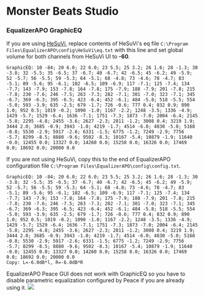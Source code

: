 # Monster Beats Studio
### EqualizerAPO GraphicEQ
If you are using [HeSuVi](https://sourceforge.net/projects/hesuvi/), replace contents of HeSuVi's eq file `C:\Program Files\EqualizerAPO\config\HeSuVi\eq.txt` with this line and set global volume for both channels from HeSuVi UI to **-60**.
```
GraphicEQ: 10 -84; 20 6.0; 22 6.0; 23 5.5; 25 3.2; 26 1.6; 28 -1.3; 30 -3.8; 32 -5.5; 35 -6.5; 37 -6.7; 40 -6.7; 42 -6.5; 45 -6.2; 49 -5.9; 52 -5.7; 56 -5.5; 59 -5.3; 64 -5.1; 68 -4.8; 73 -4.6; 78 -4.7; 83 -5.1; 89 -5.6; 95 -6.1; 102 -6.5; 109 -6.9; 117 -7.1; 125 -7.4; 134 -7.7; 143 -7.9; 153 -7.8; 164 -7.8; 175 -7.9; 188 -7.9; 201 -7.8; 215 -7.8; 230 -7.6; 246 -7.5; 263 -7.3; 282 -7.1; 301 -7.0; 323 -7.1; 345 -6.7; 369 -6.3; 395 -6.5; 423 -6.4; 452 -6.1; 484 -5.8; 518 -5.5; 554 -5.0; 593 -3.9; 635 -2.5; 679 -1.7; 726 -0.6; 777 0.4; 832 0.9; 890 1.0; 952 0.5; 1019 -0.2; 1090 -1.0; 1167 -2.2; 1248 -3.5; 1336 -4.9; 1429 -5.7; 1529 -6.4; 1636 -7.1; 1751 -7.3; 1873 -7.0; 2004 -6.4; 2145 -5.8; 2295 -4.8; 2455 -3.6; 2627 -2.3; 2811 -1.2; 3008 0.4; 3219 1.9; 3444 2.0; 3685 -0.9; 3943 -1.0; 4219 -1.7; 4514 -6.0; 4830 -5.0; 5168 -0.8; 5530 -2.9; 5917 -2.6; 6331 -1.5; 6775 -1.2; 7249 -2.9; 7756 -5.7; 8299 -8.5; 8880 -9.6; 9502 -8.3; 10167 -5.4; 10879 -1.9; 11640 -0.0; 12455 0.0; 13327 0.0; 14260 0.0; 15258 0.0; 16326 0.0; 17469 0.0; 18692 0.0; 20000 0.0
```
If you are not using HeSuVi, copy this to the end of EqualizerAPO configuration file `C:\Program Files\EqualizerAPO\config\config.txt`.
```
GraphicEQ: 10 -84; 20 6.0; 22 6.0; 23 5.5; 25 3.2; 26 1.6; 28 -1.3; 30 -3.8; 32 -5.5; 35 -6.5; 37 -6.7; 40 -6.7; 42 -6.5; 45 -6.2; 49 -5.9; 52 -5.7; 56 -5.5; 59 -5.3; 64 -5.1; 68 -4.8; 73 -4.6; 78 -4.7; 83 -5.1; 89 -5.6; 95 -6.1; 102 -6.5; 109 -6.9; 117 -7.1; 125 -7.4; 134 -7.7; 143 -7.9; 153 -7.8; 164 -7.8; 175 -7.9; 188 -7.9; 201 -7.8; 215 -7.8; 230 -7.6; 246 -7.5; 263 -7.3; 282 -7.1; 301 -7.0; 323 -7.1; 345 -6.7; 369 -6.3; 395 -6.5; 423 -6.4; 452 -6.1; 484 -5.8; 518 -5.5; 554 -5.0; 593 -3.9; 635 -2.5; 679 -1.7; 726 -0.6; 777 0.4; 832 0.9; 890 1.0; 952 0.5; 1019 -0.2; 1090 -1.0; 1167 -2.2; 1248 -3.5; 1336 -4.9; 1429 -5.7; 1529 -6.4; 1636 -7.1; 1751 -7.3; 1873 -7.0; 2004 -6.4; 2145 -5.8; 2295 -4.8; 2455 -3.6; 2627 -2.3; 2811 -1.2; 3008 0.4; 3219 1.9; 3444 2.0; 3685 -0.9; 3943 -1.0; 4219 -1.7; 4514 -6.0; 4830 -5.0; 5168 -0.8; 5530 -2.9; 5917 -2.6; 6331 -1.5; 6775 -1.2; 7249 -2.9; 7756 -5.7; 8299 -8.5; 8880 -9.6; 9502 -8.3; 10167 -5.4; 10879 -1.9; 11640 -0.0; 12455 0.0; 13327 0.0; 14260 0.0; 15258 0.0; 16326 0.0; 17469 0.0; 18692 0.0; 20000 0.0
Copy: L=-6.0dB*l, R=-6.0dB*R
```
EqualizerAPO Peace GUI does not work with GraphicEQ so you have to disable parametric equalization configured by Peace if you are already using it.
![](https://raw.githubusercontent.com/jaakkopasanen/AutoEq/master/results/SBAF-Serious/innerfidelity/onear/Monster%20Beats%20Studio/Monster%20Beats%20Studio.png)
